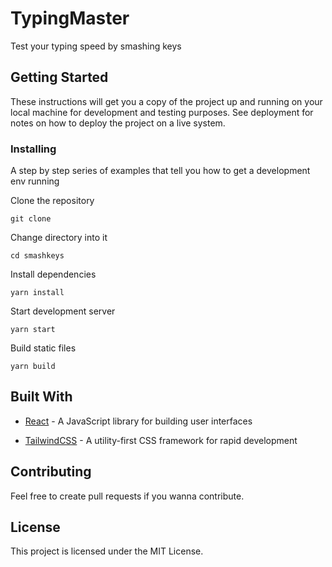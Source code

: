 # TypingMaster

Test your typing speed by smashing keys

## Getting Started

These instructions will get you a copy of the project up and running on your local machine for development and testing purposes. See deployment for notes on how to deploy the project on a live system.

### Installing

A step by step series of examples that tell you how to get a development env running

Clone the repository

```
git clone
```

Change directory into it

```
cd smashkeys
```

Install dependencies

```
yarn install
```

Start development server

```
yarn start
```

Build static files

```
yarn build
```

## Built With

- [React](https://reactjs.org/) - A JavaScript library for building user interfaces

* [TailwindCSS](https://tailwindcss.com/) -
  A utility-first CSS framework for
  rapid development

## Contributing

Feel free to create pull requests if you wanna contribute.

## License

This project is licensed under the MIT License.
